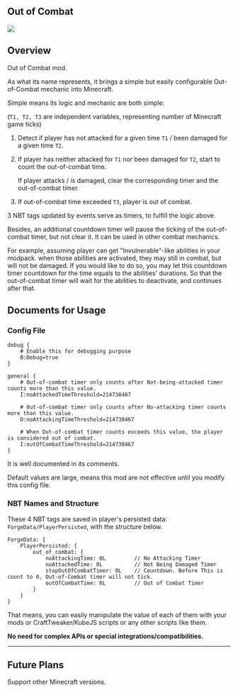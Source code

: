 ## Out of Combat

![](https://i.imgur.com/ffUX75U.png)

## Overview

Out of Combat mod.

As what its name represents, it brings a simple but easily configurable Out-of-Combat mechanic into Minecraft. 

Simple means its logic and mechanic are both simple:

(`T1, T2, T3` are independent variables, representing number of Minecraft game ticks)

1. Detect if player has not attacked for a given time `T1` / been damaged for a given time `T2`.
2. If player has neither attacked for `T1` nor been damaged for `T2`, start to count the out-of-combat time.

   If player attacks / is damaged, clear the corresponding timer and the out-of-combat timer.
3. If out-of-combat time exceeded `T3`, player is out of combat.

3 NBT tags updated by events serve as timers, to fulfill the logic above. 

Besides, an additional countdown timer will pause the ticking of the out-of-combat timer, but not clear it.
It can be used in other combat mechanics.

For example, assuming player can get "Invulnerable"-like abilities in your modpack.
when those abilities are activated, they may still in combat, but will not be damaged.
If you would like to do so, you may let this countdown timer countdown for the time equals to the abilities' durations. 
So that the out-of-combat timer will wait for the abilities to deactivate, and continues after that.

## Documents for Usage

### Config File

```
debug {
    # Enable this for debugging purpose
    B:Debug=true
}

general {
    # Out-of-combat timer only counts after Not-being-attacked timer counts more than this value.
    I:noAttackedTimeThreshold=214738467

    # Out-of-combat timer only counts after No-attacking timer counts more than this value.
    D:noAttackingTimeThreshold=214738467

    # When Out-of-combat timer counts exceeds this value, the player is considered out of combat.
    I:outOfCombatTimeThreshold=214738467
}
```

It is well documented in its comments.

Default values are large, means this mod are not effective until you modify this config file.

### NBT Names and Structure

These 4 NBT tags are saved in player's persisted data: `ForgeData/PlayerPersisted`, with the structure below.

```
ForgeData: {
    PlayerPersisted: {
        out_of_combat: {
            noAttackingTime: 0L         // No Attacking Timer
            noAttackedTime: 0L          // Not Being Damaged Timer
            stopOutOfCombatTimer: 0L    // Countdown. Before This is count to 0, Out-of-Combat timer will not tick.
            outOfCombatTime: 0L         // Out of Combat Timer
        }
    }
}
```

That means, you can easily manipulate the value of each of them
with your mods or CraftTweaker/KubeJS scripts or any other scripts like them.

**No need for complex APIs or special integrations/compatibilities.**

___________

## Future Plans

Support other Minecraft versions.
